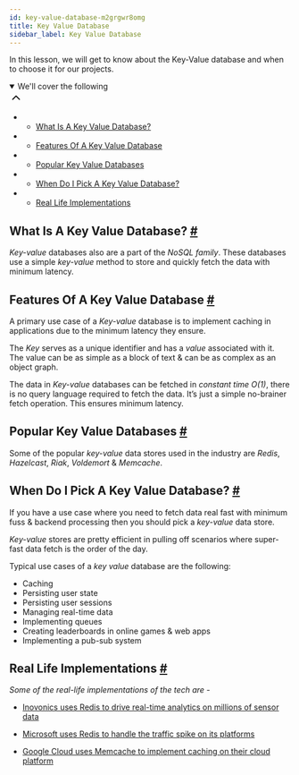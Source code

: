```yaml
---
id: key-value-database-m2grgwr8omg
title: Key Value Database
sidebar_label: Key Value Database
---
```


<div class="PageSummary__TopLeft-sc-19qsvz4-36 fwauBw"><p class="PageSummary__Description-sc-19qsvz4-13 cPWwbw">In this lesson, we will get to know about the Key-Value database and when to choose it for our projects.</p><div class="PageSummary__Toc-sc-19qsvz4-39 gUDsJM"><details open="" class="styles__PageTOCStyled-rf9d2l-0 jgnDfg"><summary role="button" tabindex="0" class="styles__HeadingWrap-rf9d2l-1 jpKLlP">We'll cover the following<div rotate="0" color="black" size="24" display="inline-flex" name="icon-button" class="styles__IconButton-sc-12pjl04-0 bLjBRS"><svg xmlns="http://www.w3.org/2000/svg" width="24" height="24" viewBox="0 0 24 24" fill="none" stroke="currentColor" stroke-width="2" stroke-linecap="round" stroke-linejoin="round"><polyline points="18 15 12 9 6 15"></polyline></svg></div></summary><div class="markdown-container-div"><div class="markdownViewer Markdown__Viewer-sc-7qtuee-1 dZltoR" role="none"><ul>
<li>
<ul>
<li><a href="#what-is-a-key-value-database">What Is A Key Value Database?</a></li>
</ul>
</li>
<li>
<ul>
<li><a href="#features-of-a-key-value-database">Features Of A Key Value Database</a></li>
</ul>
</li>
<li>
<ul>
<li><a href="#popular-key-value-databases">Popular Key Value Databases</a></li>
</ul>
</li>
<li>
<ul>
<li><a href="#when-do-i-pick-a-key-value-database">When Do I Pick A Key Value Database?</a></li>
</ul>
</li>
<li>
<ul>
<li><a href="#real-life-implementations">Real Life Implementations</a></li>
</ul>
</li>
</ul>
</div></div></details></div></div><div class="styles__ViewerComponentViewStyled-sc-1xosrua-0 cvzEyH"><div><div><div><div><div class=""><div class=""><div class="markdown-container-div"><div class="markdownViewer Markdown__Viewer-sc-7qtuee-1 zJKNA" role="none"><h2 id="what-is-a-key-value-database" data-id="95daa3e353f4c6b8775190f6fe390910">What Is A Key Value Database? <a class="markdownIt-Anchor" href="#what-is-a-key-value-database"><span class="anchor-link">#</span></a></h2>
<p data-id="e1c2b141807ee32a4083052cc3d0b714"><em>Key-value</em> databases also are a part of the <em>NoSQL family</em>. These databases use a simple <em>key-value</em> method to store and quickly fetch the data with minimum latency.</p>
</div></div></div></div></div></div></div></div></div><div class="styles__ViewerComponentViewStyled-sc-1xosrua-0 cvzEyH"><div><div><div><div><div class=""><div class=""><div class="markdown-container-div"><div class="markdownViewer Markdown__Viewer-sc-7qtuee-1 zJKNA" role="none"><h2 id="features-of-a-key-value-database" data-id="99f99b9581515d900e29f7f7aea2aab5">Features Of A Key Value Database <a class="markdownIt-Anchor" href="#features-of-a-key-value-database"><span class="anchor-link">#</span></a></h2>
<p data-id="110237e1de4e2a6e7546a0ec9871bc28">A primary use case of a <em>Key-value</em> database is to implement caching in applications due to the minimum latency they ensure.</p>
<p data-id="4d1577293e5e8493bc8bc1133e157dec">The <em>Key</em> serves as a unique identifier and has a <em>value</em> associated with it. The value can be as simple as a block of text &amp; can be as complex as an object graph.</p>
<p data-id="8d00abe6d310a488b3f77069a8ee8d29">The data in <em>Key-value</em> databases can be fetched in <em>constant time O(1)</em>, there is no query language required to fetch the data. It’s just a simple no-brainer fetch operation. This ensures minimum latency.</p>
</div></div></div></div></div></div></div></div></div><div class="styles__ViewerComponentViewStyled-sc-1xosrua-0 cvzEyH"><div><div><div><div><div class=""><div class=""><div class="markdown-container-div"><div class="markdownViewer Markdown__Viewer-sc-7qtuee-1 zJKNA" role="none"><h2 id="popular-key-value-databases" data-id="0ee10950d46a3dcb514ec4ad23407ea9">Popular Key Value Databases <a class="markdownIt-Anchor" href="#popular-key-value-databases"><span class="anchor-link">#</span></a></h2>
<p data-id="4a85974f7300aa2cd07d495de965e86a">Some of the popular <em>key-value</em> data stores used in the industry are <em>Redis</em>, <em>Hazelcast</em>, <em>Riak</em>, <em>Voldemort</em> &amp; <em>Memcache</em>.</p>
</div></div></div></div></div></div></div></div></div><div class="styles__ViewerComponentViewStyled-sc-1xosrua-0 cvzEyH"><div><div><div><div><div class=""><div class=""><div class="markdown-container-div"><div class="markdownViewer Markdown__Viewer-sc-7qtuee-1 zJKNA" role="none"><h2 id="when-do-i-pick-a-key-value-database" data-id="a75dd0ae0390ef4674f541de7237ba8e">When Do I Pick A Key Value Database? <a class="markdownIt-Anchor" href="#when-do-i-pick-a-key-value-database"><span class="anchor-link">#</span></a></h2>
<p data-id="4f0e38228689db1d80262e5046cd3f5e">If you have a use case where you need to fetch data real fast with minimum fuss &amp; backend processing then you should pick a <em>key-value</em> data store.</p>
<p data-id="b6f7edfbe2db57afb09486d36b3e0291"><em>Key-value</em> stores are pretty efficient in pulling off scenarios where super-fast data fetch is the order of the day.</p>
<p data-id="2203b77994f6f952adc28a10b514eae4">Typical use cases of a <em>key value</em> database are the following:</p>
<ul data-id="c0c3a05d354bd2112e43713c45dc4afd">
<li>Caching</li>
<li>Persisting user state</li>
<li>Persisting user sessions</li>
<li>Managing real-time data</li>
<li>Implementing queues</li>
<li>Creating leaderboards in online games &amp; web apps</li>
<li>Implementing a pub-sub system</li>
</ul>
</div></div></div></div></div></div></div></div></div><div class="styles__ViewerComponentViewStyled-sc-1xosrua-0 cvzEyH"><div><div><div><div><div class=""><div class=""><div class="markdown-container-div"><div class="markdownViewer Markdown__Viewer-sc-7qtuee-1 zJKNA" role="none"><h2 id="real-life-implementations" data-id="4a3328dc5b6d054ca0d10e3f5b389a32">Real Life Implementations <a class="markdownIt-Anchor" href="#real-life-implementations"><span class="anchor-link">#</span></a></h2>
<p data-id="97ec9cc33bc3966d0f82c6d69d2f1db8"><em>Some of the real-life implementations of the tech are -</em></p>
<ul data-id="554b5848dcb4e765ee014beaf09e6229">
<li>
<p><a href="https://redislabs.com/customers/inovonics/" target="_blank">Inovonics uses Redis to drive real-time analytics on millions of sensor data</a></p>
</li>
<li>
<p><a href="https://redislabs.com/docs/microsoft-relies-redis-labs/" target="_blank">Microsoft uses Redis to handle the traffic spike on its platforms</a></p>
</li>
<li>
<p><a href="https://cloud.google.com/appengine/docs/standard/python/memcache/" target="_blank">Google Cloud uses Memcache to implement caching on their cloud platform</a></p>
</li>
</ul>
</div></div></div></div></div></div></div></div></div>